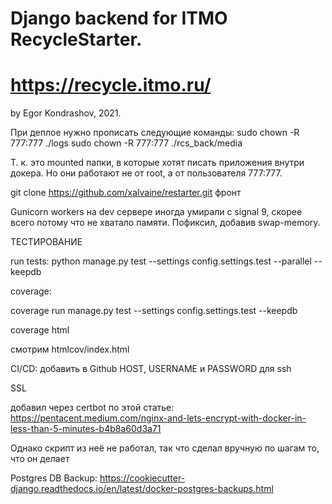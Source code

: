 # Django backend for ITMO RecycleStarter.
# https://recycle.itmo.ru/
by Egor Kondrashov, 2021.

При деплое нужно прописать следующие команды:
sudo chown -R 777:777 ./logs
sudo chown -R 777:777 ./rcs_back/media

Т. к. это mounted папки, в которые хотят писать приложения внутри докера.
Но они работают не от root, а от пользователя 777:777.

git clone https://github.com/xalvaine/restarter.git
фронт

Gunicorn workers на dev сервере иногда умирали с signal 9, скорее всего
потому что не хватало памяти. Пофиксил, добавив swap-memory.


ТЕСТИРОВАНИЕ


run tests:
python manage.py test --settings config.settings.test --parallel --keepdb


coverage: 

coverage run manage.py test --settings config.settings.test --keepdb

coverage html

смотрим htmlcov/index.html


CI/CD:
добавить в Github HOST, USERNAME и PASSWORD для ssh


SSL

добавил через certbot по этой статье: https://pentacent.medium.com/nginx-and-lets-encrypt-with-docker-in-less-than-5-minutes-b4b8a60d3a71

Однако скрипт из неё не работал, так что сделал вручную по шагам то, что он делает


Postgres DB Backup:
https://cookiecutter-django.readthedocs.io/en/latest/docker-postgres-backups.html